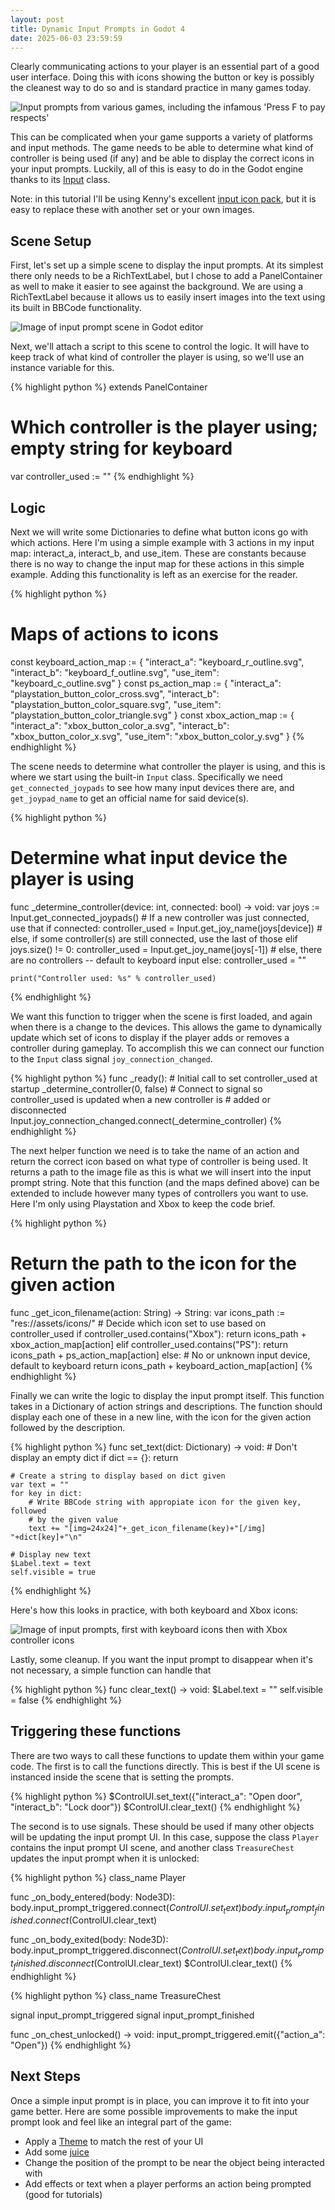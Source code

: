 ```yaml
---
layout: post
title: Dynamic Input Prompts in Godot 4
date: 2025-06-03 23:59:59
---
```


Clearly communicating actions to your player is an essential part of a good user interface.  Doing this with icons showing the button or key is possibly the cleanest way to do so and is standard practice in many games today.

![Input prompts from various games, including the infamous 'Press F to pay respects'](/assets/posts_input_prompts/collage.png)

This can be complicated when your game supports a variety of platforms and input methods.  The game needs to be able to determine what kind of controller is being used (if any) and be able to display the correct icons in your input prompts.  Luckily, all of this is easy to do in the Godot engine thanks to its [Input](https://docs.godotengine.org/en/stable/classes/class_input.html) class.

Note: in this tutorial I'll be using Kenny's excellent [input icon pack](https://kenney.nl/assets/input-prompts), but it is easy to replace these with another set or your own images.

## Scene Setup

First, let's set up a simple scene to display the input prompts.  At its simplest there only needs to be a RichTextLabel, but I chose to add a PanelContainer as well to make it easier to see against the background.  We are using a RichTextLabel because it allows us to easily insert images into the text using its built in BBCode functionality.

![Image of input prompt scene in Godot editor](/assets/posts_input_prompts/prompt_scene.png)

Next, we'll attach a script to this scene to control the logic.  It will have to keep track of what kind of controller the player is using, so we'll use an instance variable for this. 

{% highlight python %}
extends PanelContainer

# Which controller is the player using; empty string for keyboard
var controller_used := ""
{% endhighlight %}

## Logic

Next we will write some Dictionaries to define what button icons go with which actions.  Here I'm using a simple example with 3 actions in my input map: interact_a, interact_b, and use_item.  These are constants because there is no way to change the input map for these actions in this simple example.  Adding this functionality is left as an exercise for the reader.

{% highlight python %}
# Maps of actions to icons
const keyboard_action_map := {
	"interact_a": "keyboard_r_outline.svg",
	"interact_b": "keyboard_f_outline.svg",
	"use_item": "keyboard_c_outline.svg"
}
const ps_action_map := {
	"interact_a": "playstation_button_color_cross.svg",
	"interact_b": "playstation_button_color_square.svg",
	"use_item": "playstation_button_color_triangle.svg"
}
const xbox_action_map := {
	"interact_a": "xbox_button_color_a.svg",
	"interact_b": "xbox_button_color_x.svg",
	"use_item": "xbox_button_color_y.svg"
}
{% endhighlight %}

The scene needs to determine what controller the player is using, and this is where we start using the built-in `Input` class.  Specifically we need `get_connected_joypads` to see how many input devices there are, and `get_joypad_name` to get an official name for said device(s).

{% highlight python %}
# Determine what input device the player is using
func _determine_controller(device: int, connected: bool) -> void:
	var joys := Input.get_connected_joypads()
	# If a new controller was just connected, use that
	if connected:
		controller_used = Input.get_joy_name(joys[device])
	# else, if some controller(s) are still connected, use the last of those
	elif joys.size() != 0:
		controller_used = Input.get_joy_name(joys[-1])
	# else, there are no controllers -- default to keyboard input
	else:
		controller_used = ""
	
	print("Controller used: %s" % controller_used)
{% endhighlight %}

We want this function to trigger when the scene is first loaded, and again when there is a change to the devices.  This allows the game to dynamically update which set of icons to display if the player adds or removes a controller during gameplay.  To accomplish this we can connect our function to the `Input` class signal `joy_connection_changed`.

{% highlight python %}
func _ready():
	# Initial call to set controller_used at startup
	_determine_controller(0, false)
	# Connect to signal so controller_used is updated when a new controller is
	# added or disconnected
	Input.joy_connection_changed.connect(_determine_controller)
{% endhighlight %}

The next helper function we need is to take the name of an action and return the correct icon based on what type of controller is being used.  It returns a path to the image file as this is what we will insert into the input prompt string.  Note that this function (and the maps defined above) can be extended to include however many types of controllers you want to use.  Here I'm only using Playstation and Xbox to keep the code brief.

{% highlight python %}
# Return the path to the icon for the given action
func _get_icon_filename(action: String) -> String:
	var icons_path := "res://assets/icons/"
	# Decide which icon set to use based on controller_used
	if controller_used.contains("Xbox"):
		return icons_path + xbox_action_map[action]
	elif controller_used.contains("PS"):
		return icons_path + ps_action_map[action]
	else:
		# No or unknown input device, default to keyboard
		return icons_path + keyboard_action_map[action]
{% endhighlight %}

Finally we can write the logic to display the input prompt itself.  This function takes in a Dictionary of action strings and descriptions.  The function should display each one of these in a new line, with the icon for the given action followed by the description.

{% highlight python %}
func set_text(dict: Dictionary) -> void:
	# Don't display an empty dict
	if dict == {}:
		return
	
	# Create a string to display based on dict given
	var text = ""
	for key in dict:
		# Write BBCode string with appropiate icon for the given key, followed
		# by the given value
		text += "[img=24x24]"+_get_icon_filename(key)+"[/img] "+dict[key]+"\n"
	
	# Display new text
	$Label.text = text
	self.visible = true
{% endhighlight %}

Here's how this looks in practice, with both keyboard and Xbox icons:

![Image of input prompts, first with keyboard icons then with Xbox controller icons](/assets/posts_input_prompts/prompts.png)

Lastly, some cleanup.  If you want the input prompt to disappear when it's not necessary, a simple function can handle that 

{% highlight python %}
func clear_text() -> void:
	$Label.text = ""
	self.visible = false
{% endhighlight %}

## Triggering these functions

There are two ways to call these functions to update them within your game code.  The first is to call the functions directly.  This is best if the UI scene is instanced inside the scene that is setting the prompts.

{% highlight python %}
$ControlUI.set_text({"interact_a": "Open door", "interact_b": "Lock door"})
$ControlUI.clear_text()
{% endhighlight %}

The second is to use signals.  These should be used if many other objects will be updating the input prompt UI.  In this case, suppose the class `Player` contains the input prompt UI scene, and another class `TreasureChest` updates the input prompt when it is unlocked:

{% highlight python %}
class_name Player

func _on_body_entered(body: Node3D):
	body.input_prompt_triggered.connect($ControlUI.set_text)
	body.input_prompt_finished.connect($ControlUI.clear_text)

func _on_body_exited(body: Node3D):
	body.input_prompt_triggered.disconnect($ControlUI.set_text)
	body.input_prompt_finished.disconnect($ControlUI.clear_text)
	$ControlUI.clear_text()
{% endhighlight %}

{% highlight python %}
class_name TreasureChest

signal input_prompt_triggered
signal input_prompt_finished

func _on_chest_unlocked() -> void:
	input_prompt_triggered.emit({"action_a": "Open"})
{% endhighlight %}

## Next Steps

Once a simple input prompt is in place, you can improve it to fit into your game better.  Here are some possible improvements to make the input prompt look and feel like an integral part of the game:

- Apply a [Theme](https://docs.godotengine.org/en/stable/classes/class_theme.html) to match the rest of your UI
- Add some [juice](https://www.gdcvault.com/play/1016487/Juice-It-or-Lose)
- Change the position of the prompt to be near the object being interacted with
- Add effects or text when a player performs an action being prompted (good for tutorials)